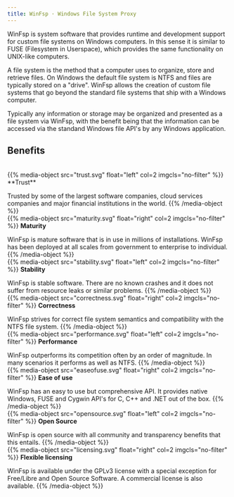 ```yaml
---
title: WinFsp · Windows File System Proxy
---
```


WinFsp is system software that provides runtime and development support for custom file systems on Windows computers. In this sense it is similar to FUSE (Filesystem in Userspace), which provides the same functionality on UNIX-like computers.

A file system is the method that a computer uses to organize, store and retrieve files. On Windows the default file system is NTFS and files are typically stored on a "drive". WinFsp allows the creation of custom file systems that go beyond the standard file systems that ship with a Windows computer.

Typically any information or storage may be organized and presented as a file system via WinFsp, with the benefit being that the information can be accessed via the standand Windows file API's by any Windows application.

## Benefits

<!-- Icon attribution:
  - ©2015 - 2020 IcoFont (https://icofont.com) - CC BY 4.0
    - correctness.svg
    - easeofuse.svg
    - licensing.svg
    - maturity.svg
    - opensource.svg (modified)
    - performance.svg
    - stability.svg
  - Unknown but possibly Silvano Cirasa, CH (https://thenounproject.com/cirasa.silvano/) - CC BY 3.0
    - trust.svg
-->

<br/>
{{% media-object src="trust.svg" float="left" col=2 imgcls="no-filter" %}}
**Trust**

Trusted by some of the largest software companies, cloud services companies and major financial institutions in the world.
{{% /media-object %}}
<br/>
{{% media-object src="maturity.svg" float="right" col=2 imgcls="no-filter" %}}
**Maturity**

WinFsp is mature software that is in use in millions of installations. WinFsp has been deployed at all scales from government to enterprise to individual.
{{% /media-object %}}
<br/>
{{% media-object src="stability.svg" float="left" col=2 imgcls="no-filter" %}}
**Stability**

WinFsp is stable software. There are no known crashes and it does not suffer from resource leaks or similar problems.
{{% /media-object %}}
<br/>
{{% media-object src="correctness.svg" float="right" col=2 imgcls="no-filter" %}}
**Correctness**

WinFsp strives for correct file system semantics and compatibility with the NTFS file system.
{{% /media-object %}}
<br/>
{{% media-object src="performance.svg" float="left" col=2 imgcls="no-filter" %}}
**Performance**

WinFsp outperforms its competition often by an order of magnitude. In many scenarios it performs as well as NTFS.
{{% /media-object %}}
<br/>
{{% media-object src="easeofuse.svg" float="right" col=2 imgcls="no-filter" %}}
**Ease of use**

WinFsp has an easy to use but comprehensive API. It provides native Windows, FUSE and Cygwin API's for C, C++ and .NET out of the box.
{{% /media-object %}}
<br/>
{{% media-object src="opensource.svg" float="left" col=2 imgcls="no-filter" %}}
**Open Source**

WinFsp is open source with all community and transparency benefits that this entails.
{{% /media-object %}}
<br/>
{{% media-object src="licensing.svg" float="right" col=2 imgcls="no-filter" %}}
**Flexible licensing**

WinFsp is available under the GPLv3 license with a special exception for Free/Libre and Open Source Software. A commercial license is also available.
{{% /media-object %}}
